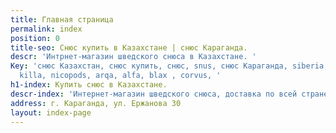```yaml
---
title: Главная страница
permalink: index
position: 0
title-seo: Снюс купить в Казахстане | снюс Караганда.
descr: 'Интрнет-магазин шведского снюса в Казахстане. '
Key: 'снюс Казахстан, снюс купить, снюс, snus, снюс Караганда, siberia, odens, thunder,
  killa, nicopods, arqa, alfa, blax , corvus, '
h1-index: Купить снюс в Казахстане.
descr-index: 'Интернет-магазин шведского снюса, доставка по всей стране. '
address: г. Караганда, ул. Ержанова 30
layout: index-page
---
```


